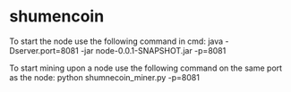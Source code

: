 # shumencoin

To start the node use the following command in cmd:
java -Dserver.port=8081 -jar node-0.0.1-SNAPSHOT.jar -p=8081

To start mining upon a node use the following command on the same port as the node:
python shumnecoin_miner.py -p=8081